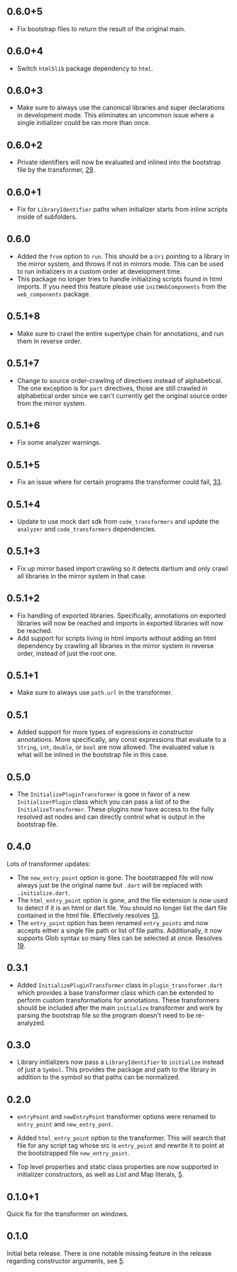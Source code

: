## 0.6.0+5

* Fix bootstrap files to return the result of the original main.

## 0.6.0+4

* Switch `html5lib` package dependency to `html`.

## 0.6.0+3

* Make sure to always use the canonical libraries and super declarations in
development mode. This eliminates an uncommon issue where a single initializer
could be ran more than once.

## 0.6.0+2

* Private identifiers will now be evaluated and inlined into the bootstrap file
by the transformer, [29](https://github.com/dart-lang/initialize/issues/29).

## 0.6.0+1

* Fix for `LibraryIdentifier` paths when initializer starts from inline scripts
inside of subfolders.

## 0.6.0

* Added the `from` option to `run`. This should be a `Uri` pointing to a library
in the mirror system, and throws if not in mirrors mode. This can be used to
run initializers in a custom order at development time.
* This package no longer tries to handle initializing scripts found in html
imports. If you need this feature please use `initWebComponents` from the
`web_components` package.

## 0.5.1+8

* Make sure to crawl the entire supertype chain for annotations, and run them
in reverse order.

## 0.5.1+7

* Change to source order-crawling of directives instead of alphabetical. The one
exception is for `part` directives, those are still crawled in alphabetical
order since we can't currently get the original source order from the mirror
system.

## 0.5.1+6

* Fix some analyzer warnings.

## 0.5.1+5

* Fix an issue where for certain programs the transformer could fail,
  [33](https://github.com/dart-lang/polymer-dart/issues/33).


## 0.5.1+4

* Update to use mock dart sdk from `code_transformers` and update the `analyzer`
and `code_transformers` dependencies.

## 0.5.1+3

* Fix up mirror based import crawling so it detects dartium and only crawl all
libraries in the mirror system in that case.

## 0.5.1+2

* Fix handling of exported libraries. Specifically, annotations on exported
libraries will now be reached and imports in exported libraries will now be
reached.
* Add support for scripts living in html imports without adding an html
dependency by crawling all libraries in the mirror system in reverse order,
instead of just the root one.

## 0.5.1+1

* Make sure to always use `path.url` in the transformer.

## 0.5.1

* Added support for more types of expressions in constructor annotations. More
specifically, any const expressions that evaluate to a `String`, `int`,
`double`, or `bool` are now allowed. The evaluated value is what will be inlined
in the bootstrap file in this case.


## 0.5.0

* The `InitializePluginTransformer` is gone in favor of a new
`InitializerPlugin` class which you can pass a list of to the
`InitializeTransformer`. These plugins now have access to the fully resolved ast
nodes and can directly control what is output in the bootstrap file.

## 0.4.0

Lots of transformer updates:

* The `new_entry_point` option is gone. The bootstrapped file will now always
just be the original name but `.dart` will be replaced with `.initialize.dart`.
* The `html_entry_point` option is gone, and the file extension is now used to
detect if it is an html or dart file. You should no longer list the dart file
contained in the html file. Effectively resolves
[13](https://github.com/dart-lang/initialize/issues/13).
* The `entry_point` option has been renamed `entry_points` and now accepts
either a single file path or list of file paths. Additionally, it now supports
Glob syntax so many files can be selected at once. Resolves
[19](https://github.com/dart-lang/initialize/issues/19).

## 0.3.1

* Added `InitializePluginTransformer` class in `plugin_transformer.dart` which
provides a base transformer class which can be extended to perform custom
transformations for annotations. These transformers should be included after the
main `initialize` transformer and work by parsing the bootstrap file so the
program doesn't need to be re-analyzed.

## 0.3.0

* Library initializers now pass a `LibraryIdentifier` to `initialize` instead of
just a `Symbol`. This provides the package and path to the library in addition
to the symbol so that paths can be normalized.

## 0.2.0

* `entryPoint` and `newEntryPoint` transformer options were renamed to
`entry_point` and `new_entry_pont`.

* Added `html_entry_point` option to the transformer. This will search that file
for any script tag whose src is `entry_point` and rewrite it to point at the
bootstrapped file `new_entry_point`.

* Top level properties and static class properties are now supported in
initializer constructors, as well as List and Map literals,
[5](https://github.com/dart-lang/initialize/issues/5).

## 0.1.0+1

Quick fix for the transformer on windows.

## 0.1.0

Initial beta release. There is one notable missing feature in the release
regarding constructor arguments, see
[5](https://github.com/dart-lang/initialize/issues/5).
